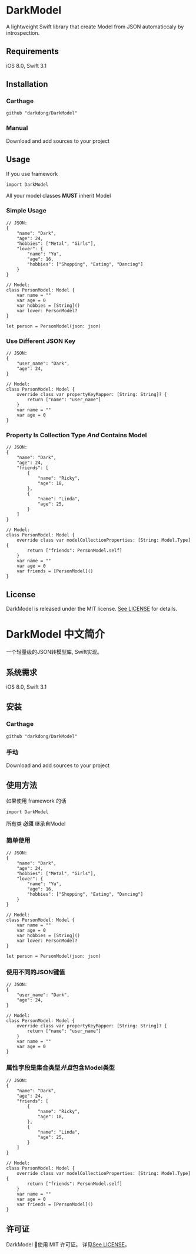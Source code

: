 # DarkModel
A lightweight Swift library that create Model from JSON automaticcaly by introspection.

## Requirements
iOS 8.0, Swift 3.1 

## Installation

### Carthage
```
github "darkdong/DarkModel"
```

### Manual
Download and add sources to your project

## Usage
If you use framework
```
import DarkModel
```
All your model classes **MUST** inherit Model

### Simple Usage
```
// JSON:
{
    "name": "Dark",
    "age": 24,
    "hobbies": ["Metal", "Girls"],
    "lover": {
        "name": "Yu",
        "age": 16,
        "hobbies": ["Shopping", "Eating", "Dancing"]
    }
}

// Model:
class PersonModel: Model {
    var name = ""
    var age = 0
    var hobbies = [String]()
    var lover: PersonModel?
}

let person = PersonModel(json: json)
```
### Use Different JSON Key
```
// JSON:
{
    "user_name": "Dark",
    "age": 24,
}

// Model:
class PersonModel: Model {
    override class var propertyKeyMapper: [String: String]? {
        return ["name": "user_name"]
    }
    var name = ""
    var age = 0
}
```
### Property Is Collection Type *And* Contains Model
```
// JSON:
{
    "name": "Dark",
    "age": 24,
    "friends": [
        {
            "name": "Ricky",
            "age": 18,
        },
        {
            "name": "Linda",
            "age": 25,
        }
    ]
}

// Model:
class PersonModel: Model {
    override class var modelCollectionProperties: [String: Model.Type] {
        return ["friends": PersonModel.self]
    }
    var name = ""
    var age = 0
    var friends = [PersonModel]()
}
```

## License

DarkModel is released under the MIT license. [See LICENSE](https://github.com/darkdong/DarkModel/blob/master/LICENSE) for details.

# DarkModel 中文简介
一个轻量级的JSON转模型库, Swift实现。

## 系统需求
iOS 8.0, Swift 3.1 

## 安装

### Carthage
```
github "darkdong/DarkModel"
```

### 手动
Download and add sources to your project

## 使用方法
如果使用 framework 的话
```
import DarkModel
```
所有类 **必须** 继承自Model

### 简单使用
```
// JSON:
{
    "name": "Dark",
    "age": 24,
    "hobbies": ["Metal", "Girls"],
    "lover": {
        "name": "Yu",
        "age": 16,
        "hobbies": ["Shopping", "Eating", "Dancing"]
    }
}

// Model:
class PersonModel: Model {
    var name = ""
    var age = 0
    var hobbies = [String]()
    var lover: PersonModel?
}

let person = PersonModel(json: json)
```
### 使用不同的JSON键值
```
// JSON:
{
    "user_name": "Dark",
    "age": 24,
}

// Model:
class PersonModel: Model {
    override class var propertyKeyMapper: [String: String]? {
        return ["name": "user_name"]
    }
    var name = ""
    var age = 0
}
```
### 属性字段是集合类型*并且*包含Model类型
```
// JSON:
{
    "name": "Dark",
    "age": 24,
    "friends": [
        {
            "name": "Ricky",
            "age": 18,
        },
        {
            "name": "Linda",
            "age": 25,
        }
    ]
}

// Model:
class PersonModel: Model {
    override class var modelCollectionProperties: [String: Model.Type] {
        return ["friends": PersonModel.self]
    }
    var name = ""
    var age = 0
    var friends = [PersonModel]()
}
```

## 许可证

DarkModel 使用 MIT 许可证。 详见[See LICENSE](https://github.com/darkdong/DarkModel/blob/master/LICENSE)。
